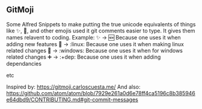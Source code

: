 ## GitMoji
Some Alfred Snippets to make putting the true unicode equivalents of things like :sparkles:, :lipstick:, and other emojis used it git comments easier to type. It gives them names relavent to coding.
Example: :sparkles: -> :new: Because one uses it when adding new features
:penguin: -> :linux: Because one uses it when making linux related changes
:checkered_flag: -> :windows: Because one uses it when for windows related changes
:heavy_plus_sign: -> :+dep: Because one uses it when adding dependancies

etc

Inspired by: https://gitmoji.carloscuesta.me/
And also: https://github.com/atom/atom/blob/7929e261a0d6e78ff4ca5196c8b385946e64dbd9/CONTRIBUTING.md#git-commit-messages 